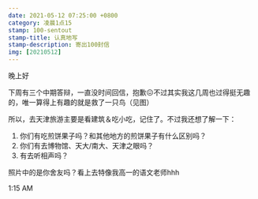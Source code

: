 ```yaml
---
date: 2021-05-12 07:25:00 +0800
category: 凌晨1点15
stamp: 100-sentout
stamp-title: 认真地写
stamp-description: 寄出100封信
img: [20210512]
---
```


晚上好

下周有三个中期答辩，一直没时间回信，抱歉😖不过其实我这几周也过得挺无趣的，唯一算得上有趣的就是救了一只鸟（见图）

所以，去天津旅游主要是看建筑＆吃小吃，记住了。不过我还想了解一下：

1. 你们有吃煎饼果子吗？和其他地方的煎饼果子有什么区别吗？
2. 你们有去博物馆、天大/南大、天津之眼吗？
3. 有去听相声吗？

照片中的是你舍友吗？看上去特像我高一的语文老师hhh


1:15 AM